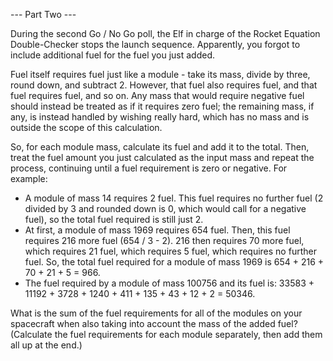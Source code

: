 --- Part Two ---

During the second Go / No Go poll, the Elf in charge of the Rocket Equation Double-Checker stops the launch sequence. 
Apparently, you forgot to include additional fuel for the fuel you just added.

Fuel itself requires fuel just like a module - take its mass, divide by three, round down, and subtract 2. However, 
that fuel also requires fuel, and that fuel requires fuel, and so on. Any mass that would require negative fuel 
should instead be treated as if it requires zero fuel; the remaining mass, if any, is instead handled by wishing 
really hard, which has no mass and is outside the scope of this calculation.

So, for each module mass, calculate its fuel and add it to the total. Then, treat the fuel amount you just 
calculated as the input mass and repeat the process, continuing until a fuel requirement is zero or negative. 
For example:

  * A module of mass 14 requires 2 fuel. This fuel requires no further fuel (2 divided by 3 and rounded down is 0, 
    which would call for a negative fuel), so the total fuel required is still just 2.
  * At first, a module of mass 1969 requires 654 fuel. Then, this fuel requires 216 more fuel (654 / 3 - 2). 
    216 then requires 70 more fuel, which requires 21 fuel, which requires 5 fuel, which requires no further fuel. 
    So, the total fuel required for a module of mass 1969 is 654 + 216 + 70 + 21 + 5 = 966.
  * The fuel required by a module of mass 100756 and its fuel is: 
    33583 + 11192 + 3728 + 1240 + 411 + 135 + 43 + 12 + 2 = 50346.

What is the sum of the fuel requirements for all of the modules on your spacecraft when also taking into 
account the mass of the added fuel? 
(Calculate the fuel requirements for each module separately, then add them all up at the end.)
